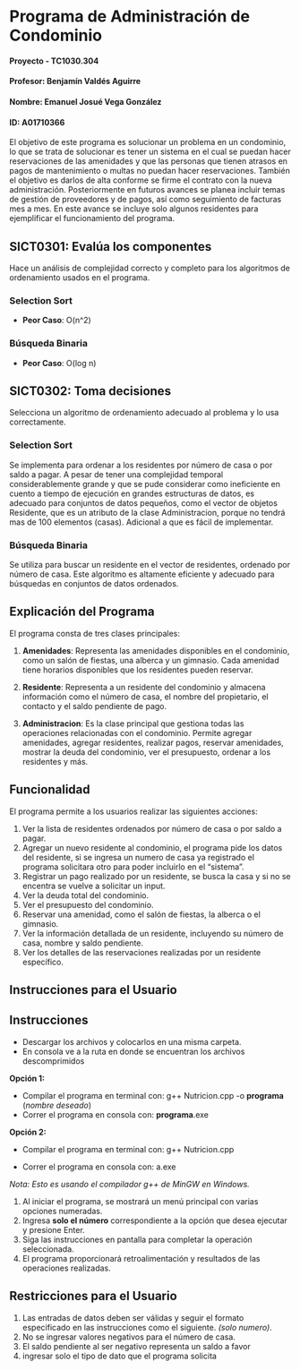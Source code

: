 # Programa de Administración de Condominio

#### Proyecto - TC1030.304
#### Profesor: Benjamín Valdés Aguirre
#### Nombre: Emanuel Josué Vega González
#### ID: A01710366

El objetivo de este programa es solucionar un problema en un condominio, lo que se trata de solucionar es tener un sistema en el cual se puedan hacer reservaciones de las amenidades y que las personas que tienen atrasos en pagos de mantenimiento o multas no puedan hacer reservaciones. También el objetivo es darlos de alta conforme se firme el contrato con la nueva administración. Posteriormente en futuros avances se planea incluir temas de gestión de proveedores y de pagos, así como seguimiento de facturas mes a mes. En este avance se incluye solo algunos residentes para ejemplificar el funcionamiento del programa.

## SICT0301: Evalúa los componentes

Hace un análisis de complejidad correcto y completo para los algoritmos de ordenamiento usados en el programa.
### Selection Sort

- **Peor Caso**: O(n^2)

### Búsqueda Binaria

- **Peor Caso**: O(log n)

## SICT0302: Toma decisiones

Selecciona un algoritmo de ordenamiento adecuado al problema y lo usa correctamente.

### Selection Sort

Se implementa para ordenar a los residentes por número de casa o por saldo a pagar. A pesar de tener una complejidad temporal considerablemente grande y que se pude considerar como ineficiente en cuento a tiempo de ejecución en grandes estructuras de datos, es adecuado para conjuntos de datos pequeños, como el vector de objetos Residente, que es un atributo de la clase Administracion, porque no tendrá mas de 100 elementos (casas). Adicional a que es fácil de implementar.

### Búsqueda Binaria

Se utiliza para buscar un residente en el vector de residentes, ordenado por número de casa. Este algoritmo es altamente eficiente y adecuado para búsquedas en conjuntos de datos ordenados.


## Explicación del Programa

El programa consta de tres clases principales:

1. **Amenidades**: Representa las amenidades disponibles en el condominio, como un salón de fiestas, una alberca y un gimnasio. Cada amenidad tiene horarios disponibles que los residentes pueden reservar.

2. **Residente**: Representa a un residente del condominio y almacena información como el número de casa, el nombre del propietario, el contacto y el saldo pendiente de pago. 

3. **Administracion**: Es la clase principal que gestiona todas las operaciones relacionadas con el condominio. Permite agregar amenidades, agregar residentes, realizar pagos, reservar amenidades, mostrar la deuda del condominio, ver el presupuesto, ordenar a los residentes y más.

## Funcionalidad

El programa permite a los usuarios realizar las siguientes acciones:

1. Ver la lista de residentes ordenados por número de casa o por saldo a pagar.
2. Agregar un nuevo residente al condominio, el programa pide los datos del residente, si se ingresa un numero de casa ya registrado el programa solicitara otro para poder incluirlo en el “sistema”.
3. Registrar un pago realizado por un residente, se busca la casa y si no se encentra se vuelve a solicitar un input.
4. Ver la deuda total del condominio.
5. Ver el presupuesto del condominio.
6. Reservar una amenidad, como el salón de fiestas, la alberca o el gimnasio.
7. Ver la información detallada de un residente, incluyendo su número de casa, nombre y saldo pendiente.
8. Ver los detalles de las reservaciones realizadas por un residente específico.

## Instrucciones para el Usuario

## Instrucciones
- Descargar los archivos y colocarlos en una misma carpeta.
- En consola ve a la ruta en donde se encuentran los archivos descomprimidos

**Opción 1:**

- Compilar el programa en terminal con: g++ Nutricion.cpp -o **programa** (*nombre deseado*)
- Correr el programa en consola con: **programa**.exe

**Opción 2:**

- Compilar el programa en terminal con: g++ Nutricion.cpp

- Correr el programa en consola con: a.exe

*Nota: Esto es usando el compilador g++ de MinGW en Windows.*

1. Al iniciar el programa, se mostrará un menú principal con varias opciones numeradas.
2. Ingresa **solo el número** correspondiente a la opción que desea ejecutar y presione Enter.
3. Siga las instrucciones en pantalla para completar la operación seleccionada.
4. El programa proporcionará retroalimentación y resultados de las operaciones realizadas.

## Restricciones para el Usuario

1. Las entradas de datos deben ser válidas y seguir el formato especificado en las instrucciones como el siguiente. *(solo numero)*.
2. No se ingresar valores negativos para el número de casa.
3. El saldo pendiente al ser negativo representa un saldo a favor
4. ingresar solo el tipo de dato que el programa solicita
